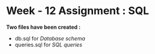 # Week - 12 Assignment : SQL

**Two files have been created :**  
- db.sql for _Database schema_
- queries.sql for _SQL queries_